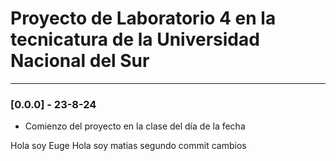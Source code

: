 # Proyecto de Laboratorio 4 en la tecnicatura de la Universidad Nacional del Sur

---

### [0.0.0] - 23-8-24

- Comienzo del proyecto en la clase del día de la fecha

Hola soy Euge
Hola soy matias
segundo commit
cambios

